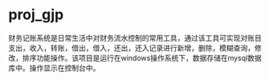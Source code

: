 # proj_gjp
财务记账系统是日常生活中对财务流水控制的常用工具，通过该工具可实现对账目支出，收入，转账，借出，借入，还出，还入记录进行新增，删除，模糊查询，修改，排序功能操作。该项目是运行在windows操作系统下，数据存储在mysql数据库中。操作显示在控制台中。
